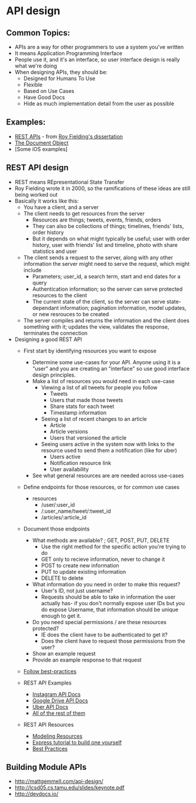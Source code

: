 # API design

## Common Topics:
* APIs are a way for other programmers to use a system you've written
* It means Application Programming Interface
* People use it, and it's an interface, so user interface design is really what we're doing
* When designing APIs, they should be:
	* Designed for Humans To Use
	* Flexible
	* Based on Use Cases
	* Have Good Docs
	* Hide as much implementation detail from the user as possible

## Examples:
* [REST APIs](http://www.ics.uci.edu/~fielding/pubs/dissertation/rest_arch_style.htm) - from [Roy Fielding's dissertation](http://www.ics.uci.edu/~fielding/pubs/dissertation/top.htm)
* [The Document Object](https://developer.mozilla.org/en-US/docs/Web/API/document)
* [Some iOS examples]


## REST API design
* REST means REpresentational State Transfer
* Roy Fielding wrote it in 2000, so the ramifications of these ideas are still being worked out
* Basically it works like this:
	* You have a client, and a server
	* The client needs to get resources from the server
		* Resources are things; tweets, events, friends, orders
		* They can also be collections of things; timelines, friends' lists, order history
		* But it depends on what might typically be useful; user with order history, user with friends' list and timeline, photo with share statistics and user
	* The client sends a request to the server, along with any other information the server might need to serve the request, which might include
		* Parameters; user_id, a search term, start and end dates for a query
		* Authentication information; so the server can serve protected resources to the client
		* The current state of the client, so the server can serve state-dependant information; pagination information, model updates, or new resrouces to be created
	* The server compiles and returns the information and the client does something with it; updates the view, validates the response, terminates the connection
* Designing a good REST API
	* First start by identifying resources you want to expose
		* Determine some use-cases for your API. Anyone using it is a "user" and you are creating an "interface" so use good interface design principles. 
		* Make a list of resources you would need in each use-case
			* Viewing a list of all tweets for people you follow
				* Tweets
				* Users that made those tweets
				* Share stats for each tweet
				* Timestamp information
			* Seeing a list of recent changes to an article
				* Article
				* Article versions
				* Users that versioned the article
			* Seeing users active in the system now with links to the resource used to send them a notification (like for uber)
				* Users active
				* Notification resource link
				* User availability
		* See what general resources are are needed across use-cases
	* Define endpoints for those resources, or for common use cases
		* resources
			* /user/:user_id
			* /:user_name/tweet/:tweet_id
			* /articles/:article_id
	* Document those endpoints
		* What methods are available? ; GET, POST, PUT, DELETE
			* Use the right method for the specific action you're trying to do
			* GET only to recieve information, never to change it
			* POST to create new information
			* PUT to update existing information
			* DELETE to delete
		* What information do you need in order to make this request?
			* User's ID, not just username?
			* Requests should be able to take in information the user actually has- if you don't normally expose user IDs but you do expose Username, that information should be unique enough to get it.
		* Do you need special permissions / are these resources protected?
			* IE does the client have to be authenticated to get it?
			* Does the client have to request those permissions from the user?
		* Show an example request
		* Provide an example response to that request
	* [Follow best-practices](http://www.vinaysahni.com/best-practices-for-a-pragmatic-restful-api)

	* REST API Examples
		* [Instagram API Docs](https://instagram.com/developer/)
		* [Google Drive API Docs](https://developers.google.com/drive/v2/reference/)
		* [Uber API Docs](https://developer.uber.com/v1/endpoints/)
		* [All of the rest of them](http://www.publicapis.com/)

	* REST API Resources
		* [Modeling Resources](http://www.thoughtworks.com/insights/blog/rest-api-design-resource-modeling)
		* [Express tutorial to build one yourself](https://scotch.io/tutorials/build-a-restful-api-using-node-and-express-4)
		* [Best Practices](http://www.vinaysahni.com/best-practices-for-a-pragmatic-restful-api)

## Building Module APIs

* http://mattgemmell.com/api-design/
* http://lcsd05.cs.tamu.edu/slides/keynote.pdf
* http://devdocs.io/
